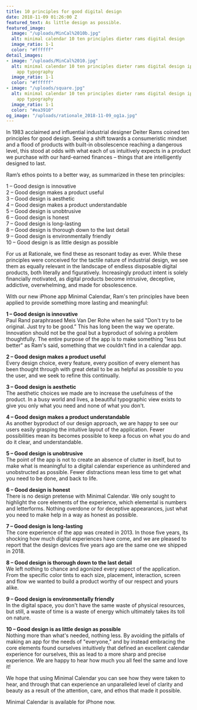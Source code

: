 ```yaml
---
title: 10 principles for good digital design
date: 2018-11-09 01:26:00 Z
featured_text: As little design as possible.
featured_image:
  image: "/uploads/MinCal%2010b.jpg"
  alt: minimal calendar 10 ten principles dieter rams digital design
  image_ratio: 1-1
  color: "#ffffff"
detail_images:
- image: "/uploads/MinCal%2010.jpg"
  alt: minimal calendar 10 ten principles dieter rams digital design iphone calendar
    app typography
  image_ratio: 1-1
  color: "#ffffff"
- image: "/uploads/square.jpg"
  alt: minimal calendar 10 ten principles dieter rams digital design iphone calendar
    app typography
  image_ratio: 1-1
  color: "#ea3910"
og_image: "/uploads/rationale_2018-11-09_og1a.jpg"
---
```


In 1983 acclaimed and influential industrial designer Deiter Rams coined ten principles for good design. Seeing a shift towards a consumeristic mindset and a flood of products with built-in obsolescence reaching a dangerous level, this stood at odds with what each of us intuitively expects in a product we purchase with our hard-earned finances – things that are intelligently designed to last. 

Ram’s ethos points to a better way, as summarized in these ten principles:

1 – Good design is innovative <br>
2 – Good design makes a product useful <br>
3 – Good design is aesthetic <br>
4 – Good design makes a product understandable <br>
5 – Good design is unobtrusive <br>
6 – Good design is honest <br>
7 – Good design is long-lasting <br>
8 – Good design is thorough down to the last detail <br>
9 – Good design is environmentally friendly <br>
10 – Good design is as little design as possible <br>

For us at Rationale, we find these as resonant today as ever. While these principles were conceived for the tactile nature of industrial design, we see them as equally relevant in the landscape of endless disposable digital products, both literally and figuratively. Increasingly product intent is solely financially motivated, as digital products become intrusive, deceptive, addictive, overwhelming, and made for obsolescence.

With our new iPhone app Minimal Calendar, Ram's ten principles have been applied to provide something more lasting and meaningful:

**1 – Good design is innovative** <br>
Paul Rand paraphrased Meis Van Der Rohe when he said "Don't try to be original. Just try to be good.” This has long been the way we operate. Innovation should not be the goal but a byproduct of solving a problem thoughtfully. The entire purpose of the app is to make something "less but better" as Ram's said, something that we couldn't find in a calendar app. 


**2 – Good design makes a product useful** <br>
Every design choice, every feature, every position of every element has been thought through with great detail to be as helpful as possible to you the user, and we seek to refine this continually. 

**3 – Good design is aesthetic** <br>
The aesthetic choices we made are to increase the usefulness of the product. In a busy world and lives, a beautiful typographic view exists to give you only what you need and none of what you don't.

**4 – Good design makes a product understandable** <br>
As another byproduct of our design approach, we are happy to see our users easily grasping the intuitive layout of the application. Fewer possibilities mean its becomes possible to keep a focus on what you do and do it clear, and understandable. 

**5 – Good design is unobtrusive** <br>
The point of the app is not to create an absence of clutter in itself, but to make what is meaningful to a digital calendar experience as unhindered and unobstructed as possible. Fewer distractions mean less time to get what you need to be done, and back to life.

**6 – Good design is honest** <br>
There is no design pretense with Minimal Calendar. We only sought to highlight the core elements of the experience, which elemental is numbers and letterforms. Nothing overdone or for deceptive appearances, just what you need to make help in a way as honest as possible. 

**7 – Good design is long-lasting** <br>
The core experience of the app was created in 2013. In those five years, its shocking how much digital experiences have come, and we are pleased to report that the design devices five years ago are the same one we shipped in 2018. 

**8 – Good design is thorough down to the last detail** <br>
We left nothing to chance and agonized every aspect of the application. From the specific color tints to each size, placement, interaction, screen and flow we wanted to build a product worthy of our respect and yours alike. 

**9 – Good design is environmentally friendly** <br>
In the digital space, you don't have the same waste of physical resources, but still, a waste of time is a waste of energy which ultimately takes its toll on nature. 

**10 – Good design is as little design as possible** <br>
Nothing more than what's needed, nothing less. By avoiding the pitfalls of making an app for the needs of "everyone," and by instead embracing the core elements found ourselves intuitively that defined an excellent calendar experience for ourselves, this as lead to a more sharp and precise experience. We are happy to hear how much you all feel the same and love it!

We hope that using Minimal Calendar you can see how they were taken to hear, and through that can experience an unparalleled level of clarity and beauty as a result of the attention, care, and ethos that made it possible. 

Minimal Calendar is available for iPhone now. 